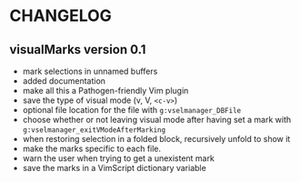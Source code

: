 # CHANGELOG

## visualMarks version 0.1

- mark selections in unnamed buffers
- added documentation
- make all this a Pathogen-friendly Vim plugin
- save the type of visual mode (v, V, `<c-v>`)
- optional file location for the file with `g:vselmanager_DBFile`
- choose whether or not leaving visual mode after having set a mark with `g:vselmanager_exitVModeAfterMarking`
- when restoring selection in a folded block, recursively unfold to show it
- make the marks specific to each file.
- warn the user when trying to get a unexistent mark
- save the marks in a VimScript dictionary variable

